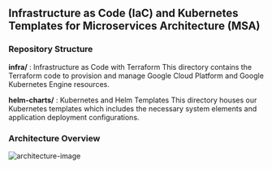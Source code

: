 ## Infrastructure as Code (IaC) and Kubernetes Templates for Microservices Architecture (MSA)

### Repository Structure

**infra/** : Infrastructure as Code with Terraform
This directory contains the Terraform code to provision and manage Google Cloud Platform and Google Kubernetes Engine resources.

**helm-charts/** : Kubernetes and Helm Templates
This directory houses our Kubernetes templates which includes the necessary system elements and application deployment configurations.

### Architecture Overview

![architecture-image](https://github.com/keumartist/msa-k8s-infra/assets/54926767/d1e77554-985b-48bd-988e-cbe5a14fd535)
